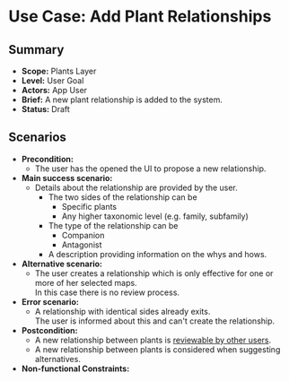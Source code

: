 # Use Case: Add Plant Relationships

## Summary

- **Scope:** Plants Layer
- **Level:** User Goal
- **Actors:** App User
- **Brief:** A new plant relationship is added to the system.
- **Status:** Draft

## Scenarios

- **Precondition:**
  - The user has the opened the UI to propose a new relationship.
- **Main success scenario:**
  - Details about the relationship are provided by the user.
     - The two sides of the relationship can be
       - Specific plants
       - Any higher taxonomic level (e.g. family, subfamily)
     - The type of the relationship can be
       - Companion
       - Antagonist
     - A description providing information on the whys and hows.
- **Alternative scenario:**
  - The user creates a relationship which is only effective for one or more of her selected maps.  
    In this case there is no review process.
- **Error scenario:**
  - A relationship with identical sides already exits.  
    The user is informed about this and can't create the relationship.
- **Postcondition:**
  - A new relationship between plants is [reviewable by other users](review_relationship.md).
  - A new relationship between plants is considered when suggesting alternatives.
- **Non-functional Constraints:**
